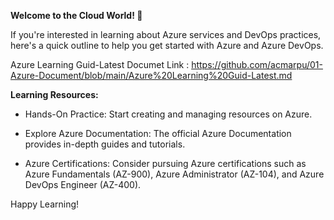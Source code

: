 **Welcome to the Cloud World! 🚀**

If you're interested in learning about Azure services and DevOps practices, here's a quick outline to help you get started with Azure and Azure DevOps.

Azure Learning Guid-Latest Documet Link : https://github.com/acmarpu/01-Azure-Document/blob/main/Azure%20Learning%20Guid-Latest.md



**Learning Resources:**

* Hands-On Practice: Start creating and managing resources on Azure.

* Explore Azure Documentation: The official Azure Documentation provides in-depth guides and tutorials.

* Azure Certifications: Consider pursuing Azure certifications such as Azure Fundamentals (AZ-900), Azure Administrator (AZ-104), and Azure DevOps Engineer (AZ-400).




Happy Learning!
